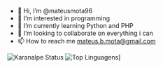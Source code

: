 - 👋 Hi, I’m @mateusmota96
- 👀 I’m interested in programming
- 🌱 I’m currently learning Python and PHP
- 💞️ I’m looking to collaborate on everything i can
- 📫 How to reach me mateus.b.mota@gmail.com

![Karanalpe Status](https://github-readme-stats.vercel.app/api?username=mateusmota96&show_icons=true&theme=highcontrast)
![Top Linguagens](https://github-readme-stats.vercel.app/api/top-langs/?username=mateusmota96&layout=compact)]
<!---
mateusmota96/mateusmota96 is a ✨ special ✨ repository because its `README.md` (this file) appears on your GitHub profile.
You can click the Preview link to take a look at your changes.
--->
